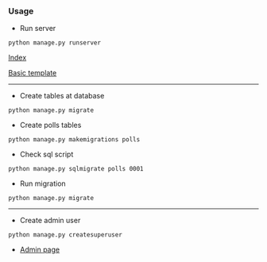 ### Usage

* Run server
```
python manage.py runserver
```
[Index](http://localhost:8000/)

[Basic template](http://localhost:8000/polls)

---


* Create tables at database
```
python manage.py migrate
```

* Create polls tables
```
python manage.py makemigrations polls
```

* Check sql script
```
python manage.py sqlmigrate polls 0001
```

* Run migration
```
python manage.py migrate
```
---

* Create admin user
```
python manage.py createsuperuser
```

* [Admin page](http://localhost:8000/admin)